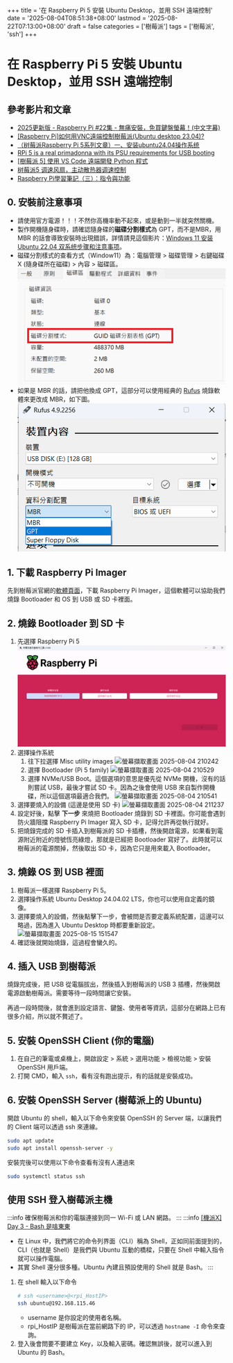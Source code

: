 +++
title = '在 Raspberry Pi 5 安裝 Ubuntu Desktop，並用 SSH 遠端控制'
date = '2025-08-04T08:51:38+08:00'
lastmod = '2025-08-22T07:13:00+08:00'
draft = false
categories = ['樹莓派']
tags = ['樹莓派', 'ssh']
+++

# 在 Raspberry Pi 5 安裝 Ubuntu Desktop，並用 SSH 遠端控制

## 參考影片和文章
- [2025更新版 - Raspberry Pi #22集 - 無痛安裝，免買鍵盤螢幕！(中文字幕)](https://www.youtube.com/watch?v=Vl2B2Zcxai0&list=PLFzg1I0R-W6yWjVEBhYtfYvoNB8iz2-xx)
- [[Raspberry Pi]如何用VNC遠端控制樹莓派(Ubuntu desktop 23.04)?](https://blog.csdn.net/weixin_42008031/article/details/132378792)
- [（树莓派Raspberry Pi 5系列文章）一、安装ubuntu24.04操作系统](https://blog.csdn.net/guojingyue123/article/details/135914906)
- [RPi 5 is a real primadonna with its PSU requirements for USB booting](https://www.reddit.com/r/raspberry_pi/comments/17ua49o/rpi_5_is_a_real_primadonna_with_its_psu/)
- [[樹莓派 5] 使用 VS Code 遠端開發 Python 程式](https://tedliou.com/raspberrypi/vscode-remote-development/)
- [树莓派5 调速风扇，主动散热器调速控制](https://blog.csdn.net/aimeige/article/details/143043553)
- [Raspberry Pi學習筆記（三）：指令與功能](https://gradient-drift.medium.com/raspberry-pi%E5%AD%B8%E7%BF%92%E7%AD%86%E8%A8%98-%E4%B8%89-%E6%8C%87%E4%BB%A4%E8%88%87%E5%8A%9F%E8%83%BD-b9e1a7a6a14)


## 0. 安裝前注意事項
* 請使用官方電源！！！不然你高機率動不起來，或是動到一半就突然關機。
* 製作開機隨身碟時，請確認隨身碟的**磁碟分割樣式**為 GPT，而不是MBR，用 MBR 的話會導致安裝時出現錯誤，詳情請見這個影片：[Windows 11 安装 Ubuntu 22.04 双系统步骤和注意事项](https://youtu.be/szlNPdAt3Kk?si=Ek3xTJiH0HBedR5d&t=152)。
* 磁碟分割樣式的查看方式（Window11）為：電腦管理 > 磁碟管理 > 右鍵磁碟X (隨身碟所在磁碟) > 內容 > 磁碟區。
![螢幕擷取畫面 2025-08-15 145812](disk-segment-type.png)
* 如果是 MBR 的話，請把他換成 GPT，這部分可以使用經典的 [Rufus](https://rufus.ie/zh_TW/) 燒錄軟體來更改成 MBR，如下圖。
![rufus-set-GPT](rufus-set-GPT.png)


## 1. 下載 Raspberry Pi Imager
先到樹莓派官網的[軟體頁面](https://www.raspberrypi.com/software/)，下載 Raspberry Pi Imager，這個軟體可以協助我們燒錄 Bootloader 和 OS 到 USB 或 SD 卡裡面。


## 2. 燒錄 Bootloader 到 SD 卡
1. 先選擇 Raspberry Pi 5
    ![raspberry-imager](raspberry-imager.png)
2. 選擇操作系統
    1. 往下拉選擇 Misc utility images
        ![螢幕擷取畫面 2025-08-04 210242](https://hackmd.io/_uploads/HyonkEAPxe.png)
    2. 選擇 Bootloader (Pi 5 family)
        ![螢幕擷取畫面 2025-08-04 210529](https://hackmd.io/_uploads/Hyutx4Awxl.png)
    3. 選擇 NVMe/USB Boot。這個選項的意思是優先從 NVMe 開機，沒有的話則嘗試 USB，最後才嘗試 SD 卡。因為之後會使用 USB 來自製作開機碟，所以這個選項最適合我們。
        ![螢幕擷取畫面 2025-08-04 210541](https://hackmd.io/_uploads/r1utlVAvxe.png)
3. 選擇要燒入的設備 (這邊是使用 SD 卡)
    ![螢幕擷取畫面 2025-08-04 211237](https://hackmd.io/_uploads/Sy_WzNAvge.png)
4. 設定好後，點擊 **下一步** 來燒把 Bootloader 燒錄到 SD 卡裡面。你可能會遇到防火牆阻擋 Raspberry Pi Imager 寫入 SD 卡，記得允許再從執行就好。
5. 把燒錄完成的 SD 卡插入到樹莓派的 SD 卡插槽，然後開啟電源，如果看到電源附近附近的燈號恆亮綠燈，那就是已經把 Bootloader 寫好了。此時就可以樹莓派的電源關掉，然後取出 SD 卡，因為它只是用來載入 Bootloader。


## 3. 燒錄 OS 到 USB 裡面
1. 樹莓派一樣選擇 Raspberry Pi 5。
2. 選擇操作系統 Ubuntu Desktop 24.04.02 LTS，你也可以使用自定義的鏡像。
3. 選擇要燒入的設備，然後點擊下一步，會被問是否要定義系統配置，這邊可以略過，因為進入 Ubuntu Desktop 時都要重新設定。
![螢幕擷取畫面 2025-08-15 151547](https://hackmd.io/_uploads/SynE1wh_gx.png)
4. 確認後就開始燒錄，這過程會蠻久的。


## 4. 插入 USB 到樹莓派
燒錄完成後，把 USB 從電腦拔出，然後插入到樹莓派的 USB 3 插槽，然後開啟電源啟動樹莓派。需要等待一段時間讓它安裝。

再過一段時間後，就會進到設定語言、鍵盤、使用者等資訊，這部分在網路上已有很多介紹，所以就不贅述了。


## 5. 安裝 OpenSSH Client (你的電腦)
1. 在自己的筆電或桌機上，開啟設定 > 系統 > 選用功能 > 檢視功能 > 安裝 OpenSSH 用戶端。
2. 打開 CMD，輸入 `ssh`，看有沒有跑出提示，有的話就是安裝成功。


## 6. 安裝 OpenSSH Server (樹莓派上的 Ubuntu)
開啟 Ubuntu 的 shell，輸入以下命令來安裝 OpenSSH 的 Server 端，以讓我們的 Client 端可以透過 ssh 來連線。
```bash
sudo apt update
sudo apt install openssh-server -y
```
安裝完後可以使用以下命令查看有沒有人連過來
```bash
sudo systemctl status ssh
```


## 使用 SSH 登入樹莓派主機
:::info
確保樹莓派和你的電腦連接到同一 Wi-Fi 或 LAN 網路。
:::
:::info
[[機派X] Day 3 - Bash 是啥東東](https://ithelp.ithome.com.tw/articles/10263811)
* 在 Linux 中，我們將它的命令列界面（CLI）稱為 Shell，正如同前面提到的，CLI（也就是 Shell）是我們與 Ubuntu 互動的橋樑，只要在 Shell 中輸入指令就可以操作電腦。
* 其實 Shell 還分很多種。Ubuntu 內建且預設使用的 Shell 就是 Bash。
:::
1. 在 shell 輸入以下命令
    ```bash
    # ssh <username>@<rpi_HostIP>
    ssh ubuntu@192.168.115.46
    ```
    * username 是你設定的使用者名稱。
    * rpi_HostIP 是樹莓派在當前網路下的 IP，可以透過 `hostname -I` 命令來查詢。
2. 登入後會問要不要建立 Key，以及輸入密碼。確認無誤後，就可以進入到 Ubuntu 的 Bash。

